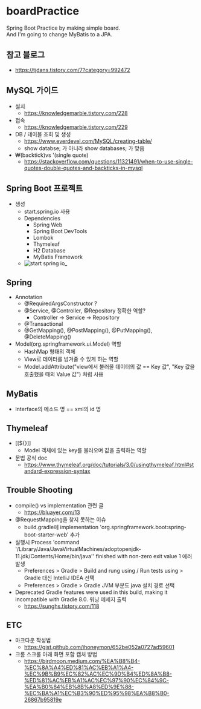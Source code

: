 # boardPractice
Spring Boot Practice by making simple board.   
And I'm going to change MyBatis to a JPA.

## 참고 블로그
* https://tjdans.tistory.com/7?category=992472

## MySQL 가이드
* 설치
  - https://knowledgemarble.tistory.com/228
* 접속
  - https://knowledgemarble.tistory.com/229
* DB / 테이블 조회 및 생성
  - https://www.everdevel.com/MySQL/creating-table/
  - show databse; 가 아니라 show databases; 가 맞음
* ₩(backtick)vs '(single quote)
  - https://stackoverflow.com/questions/11321491/when-to-use-single-quotes-double-quotes-and-backticks-in-mysql

## Spring Boot 프로젝트
* 생성
  - start.spring.io 사용
  - Dependencies
    + Spring Web
    + Spring Boot DevTools
    + Lombok
    + Thymeleaf
    + H2 Database
    + MyBatis Framework 
  - ![start spring io_](https://user-images.githubusercontent.com/41232056/128606296-89d3dce3-bc8f-4f87-a70b-7e7f4939e052.png)

## Spring
* Annotation
  - @RequiredArgsConstructor ?
  - @Service, @Controller, @Repository 정확한 역할?
    + Controller -> Service -> Repository
  - @Transactional
  - @GetMapping(), @PostMapping(), @PutMapping(), @DeleteMapping()
* Model(org.springframework.ui.Model) 역할
  - HashMap 형태의 객체
  - View로 데이터를 넘겨줄 수 있게 하는 역할
  - Model.addAttribute("view에서 불러올 데이터의 값 == Key 값", "Key 값을 호출했을 때의 Value 값") 처럼 사용

## MyBatis
* Interface의 메소드 명 == xml의 id 명

## Thymeleaf
* [[${}]]
  - Model 객체에 있는 key를 불러오며 값을 출력하는 역할
* 문법 공식 doc
  - https://www.thymeleaf.org/doc/tutorials/3.0/usingthymeleaf.html#standard-expression-syntax

## Trouble Shooting
* compile() vs implementation 관련 글
  - https://bluayer.com/13
* @RequestMapping을 찾지 못하는 이슈
  - build.gradle에 implementation 'org.springframework.boot:spring-boot-starter-web' 추가
* 실행시 Process 'command '/Library/Java/JavaVirtualMachines/adoptopenjdk-11.jdk/Contents/Home/bin/java'' finished with non-zero exit value 1 에러 발생
  - Preferences > Gradle > Build and rung using / Run tests using > Gradle 대신 IntelliJ IDEA 선택
  - Preferences > Gradle > Gradle JVM 부분도 java 설치 경로 선택
* Deprecated Gradle features were used in this build, making it incompatible with Gradle 8.0. 워닝 메세지 출력 
  - https://sunghs.tistory.com/118

## ETC
* 마크다운 작성법
  - https://gist.github.com/ihoneymon/652be052a0727ad59601
* 크롬 스크롤 아래 화면 포함 캡처 방법
  - https://birdmoon.medium.com/%EA%B8%B4-%EC%8A%A4%ED%81%AC%EB%A1%A4-%EC%9B%B9%EC%82%AC%EC%9D%B4%ED%8A%B8-%ED%81%AC%EB%A1%AC%EC%97%90%EC%84%9C-%EA%B0%84%EB%8B%A8%ED%9E%88-%EC%BA%A1%EC%B3%90%ED%95%98%EA%B8%B0-26867b95819e
